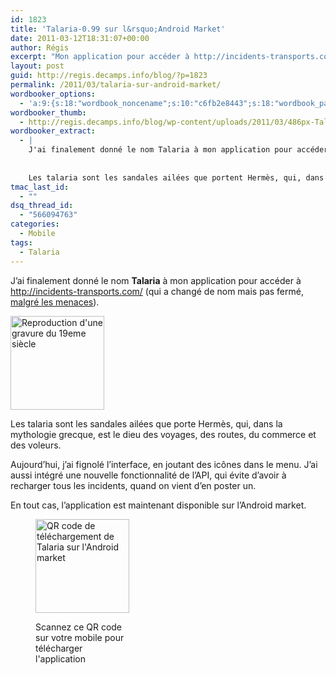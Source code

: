 ```yaml
---
id: 1823
title: 'Talaria-0.99 sur l&rsquo;Android Market'
date: 2011-03-12T18:31:07+00:00
author: Régis
excerpt: "Mon application pour accéder à http://incidents-transports.com/ est maintenant disponible sur l'Android market"
layout: post
guid: http://regis.decamps.info/blog/?p=1823
permalink: /2011/03/talaria-sur-android-market/
wordbooker_options:
  - 'a:9:{s:18:"wordbook_noncename";s:10:"c6fb2e8443";s:18:"wordbook_page_post";s:4:"-100";s:18:"wordbook_orandpage";s:1:"2";s:23:"wordbook_default_author";s:1:"1";s:23:"wordbook_extract_length";s:3:"256";s:19:"wordbook_actionlink";s:3:"300";s:26:"wordbooker_publish_default";s:2:"on";s:18:"wordbook_attribute";s:0:"";s:29:"wordbooker_status_update_text";s:33:"New blog post :  %title% - %link%";}'
wordbooker_thumb:
  - http://regis.decamps.info/blog/wp-content/uploads/2011/03/486px-Talaria-150x150.png
wordbooker_extract:
  - |
    J'ai finalement donné le nom Talaria à mon application pour accéder à http://incidents-transports.com/
    
    
    Les talaria sont les sandales ailées que portent Hermès, qui, dans la mythologie grecque, est le dieu des voyages, des routes, du commerce et de ...
tmac_last_id:
  - ""
dsq_thread_id:
  - "566094763"
categories:
  - Mobile
tags:
  - Talaria
---
```

J&rsquo;ai finalement donné le nom **Talaria** à mon application pour accéder à <http://incidents-transports.com/> (qui a changé de nom mais pas fermé, [malgré les menaces](http://reflets.info/ratp-menace-developpeur/)).

<img src="http://regis.decamps.info/blog/wp-content/uploads/2011/03/486px-Talaria-150x150.png" alt="Reproduction d&#039;une gravure du 19eme siècle" title="Talaria" width="150" height="150" class="alignright size-thumbnail wp-image-1824" />
  
Les talaria sont les sandales ailées que porte Hermès, qui, dans la mythologie grecque, est le dieu des voyages, des routes, du commerce et des voleurs. 

Aujourd&rsquo;hui, j&rsquo;ai fignolé l&rsquo;interface, en joutant des icônes dans le menu. J&rsquo;ai aussi intégré une nouvelle fonctionnalité de l&rsquo;API, qui évite d&rsquo;avoir à recharger tous les incidents, quand on vient d&rsquo;en poster un.

En tout cas, l&rsquo;application est maintenant disponible sur l&rsquo;Android market.<figure id="attachment_1827" style="width: 150px" class="wp-caption alignnone">

[<img src="http://regis.decamps.info/blog/wp-content/uploads/2011/03/img-150x150.png" alt="QR code de téléchargement de Talaria sur l&#039;Android market" title="Talaria sur Android market" width="150" height="150" class="size-thumbnail wp-image-1827" srcset="http://regis.decamps.info/blog/wp-content/uploads/2011/03/img-150x150.png 150w, http://regis.decamps.info/blog/wp-content/uploads/2011/03/img.png 162w" sizes="(max-width: 150px) 100vw, 150px" />](http://goo.gl/201OJ)<figcaption class="wp-caption-text">Scannez ce QR code sur votre mobile pour télécharger l'application</figcaption></figure>